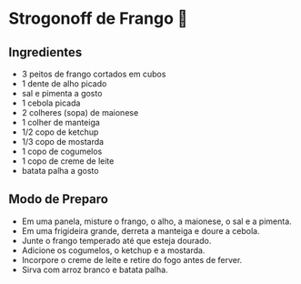 # Strogonoff de Frango 🐔


## Ingredientes



* 3 peitos de frango cortados em cubos
* 1 dente de alho picado
* sal e pimenta a gosto
* 1 cebola picada
* 2 colheres (sopa) de maionese
* 1 colher de manteiga
* 1/2 copo de ketchup
* 1/3 copo de mostarda
* 1 copo de cogumelos
* 1 copo de creme de leite
* batata palha a gosto


## Modo de Preparo



* Em uma panela, misture o frango, o alho, a maionese, o sal e a pimenta.
* Em uma frigideira grande, derreta a manteiga e doure a cebola.
* Junte o frango temperado até que esteja dourado.
* Adicione os cogumelos, o ketchup e a mostarda.
* Incorpore o creme de leite e retire do fogo antes de ferver.
* Sirva com arroz branco e batata palha.